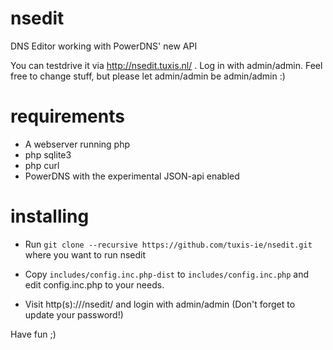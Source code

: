 nsedit
======

DNS Editor working with PowerDNS' new API

You can testdrive it via http://nsedit.tuxis.nl/ . Log in with admin/admin.
Feel free to change stuff, but please let admin/admin be admin/admin :)


requirements
============
* A webserver running php
* php sqlite3
* php curl
* PowerDNS with the experimental JSON-api enabled

installing
==========

* Run 
```git clone --recursive https://github.com/tuxis-ie/nsedit.git```
where you want to run nsedit

* Copy ```includes/config.inc.php-dist``` to ```includes/config.inc.php``` and edit config.inc.php to your needs.

* Visit http(s)://<url>/nsedit/ and login with admin/admin (Don't forget to update your password!)

Have fun ;)

